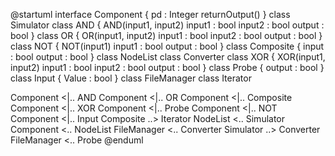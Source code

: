@startuml
interface Component {
  pd : Integer
  returnOutput()
}
class Simulator
class AND {
AND(input1, input2)
input1 : bool
input2 : bool
output : bool
}
class OR {
OR(input1, input2)
input1 : bool
input2 : bool
output : bool
}
class NOT {
NOT(input1)
input1 : bool
output : bool
}
class Composite {
 input : bool
 output : bool
}
class NodeList
class Converter
class XOR {
XOR(input1, input2)
input1 : bool
input2 : bool
output : bool
}
class Probe {
output : bool
}
class Input {
Value : bool
}
class FileManager
class Iterator

Component <|.. AND
Component <|.. OR
Component <|.. Composite
Component <|.. XOR
Component <|.. Probe
Component <|.. NOT
Component <|.. Input
Composite ..> Iterator
NodeList <.. Simulator
Component <.. NodeList
FileManager <.. Converter
Simulator ..> Converter
FileManager <.. Probe
@enduml
